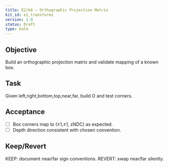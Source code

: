 ```yaml
---
title: E2/k6 — Orthographic Projection Matrix
kit_id: e2_transforms
version: 1.0
status: Draft
type: kata
---
```

## Objective
Build an orthographic projection matrix and validate mapping of a known box.
## Task
Given left,right,bottom,top,near,far, build O and test corners.
## Acceptance
- [ ] Box corners map to (±1,±1, zNDC) as expected.
- [ ] Depth direction consistent with chosen convention.
## Keep/Revert
KEEP: document near/far sign conventions. REVERT: swap near/far silently.